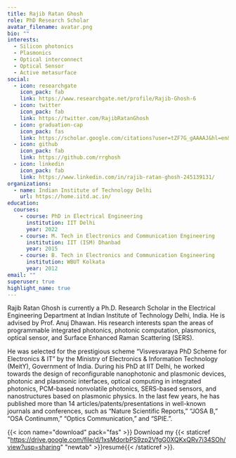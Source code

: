 ```yaml
---
title: Rajib Ratan Ghosh
role: PhD Research Scholar
avatar_filename: avatar.png
bio: ""
interests:
  - Silicon photonics
  - Plasmonics
  - Optical interconnect
  - Optical Sensor
  - Active metasurface
social:
  - icon: researchgate
    icon_pack: fab
    link: https://www.researchgate.net/profile/Rajib-Ghosh-6
  - icon: twitter
    icon_pack: fab
    link: https://twitter.com/RajibRatanGhosh
  - icon: graduation-cap
    icon_pack: fas
    link: https://scholar.google.com/citations?user=tZF7G_gAAAAJ&hl=en&oi=ao
  - icon: github
    icon_pack: fab
    link: https://github.com/rrghosh
  - icon: linkedin
    icon_pack: fab
    link: https://www.linkedin.com/in/rajib-ratan-ghosh-245139131/
organizations:
  - name: Indian Institute of Technology Delhi
    url: https://home.iitd.ac.in/
education:
  courses:
    - course: PhD in Electrical Engineering
      institution: IIT Delhi
      year: 2022
    - course: M. Tech in Electronics and Communication Engineering
      institution: IIT (ISM) Dhanbad
      year: 2015
    - course: B. Tech in Electronics and Communication Engineering
      institution: WBUT Kolkata
      year: 2012
email: ""
superuser: true
highlight_name: true
---
```

Rajib Ratan Ghosh is currently a Ph.D. Research Scholar in the Electrical Engineering Department at Indian Institute of Technology Delhi, India. He is advised by Prof. Anuj Dhawan. His research interests span the areas of programmable integrated photonics, photonic computation, plasmonics, optical sensor, and Surface Enhanced Raman Scattering (SERS). 

He was selected for the prestigious scheme “Visvesvaraya PhD Scheme for Electronics & IT” by the Ministry of Electronics & Information Technology (MeitY), Government of India. During his PhD at IIT Delhi, he worked towards the design of reconfigurable nanophotonic and plasmonic devices, photonic and plasmonic interfaces, optical computing in integrated photonics, PCM-based nonvolatile photonics, SERS-based sensors, and nanostructures based on plasmonic physics.  In the last few years, he has published more than 14 articles/patents/presentations in well-known journals and conferences, such as “Nature Scientific Reports,” “JOSA B,” “OSA Continumm,” “Optics Communication,” and “SPIE.”. 

{{< icon name="download" pack="fas" >}} Download my {{< staticref "https://drive.google.com/file/d/1xsMdorbPS9zp2VfgG0XQKxQRv7i34SOh/view?usp=sharing" "newtab" >}}resumé{{< /staticref >}}.